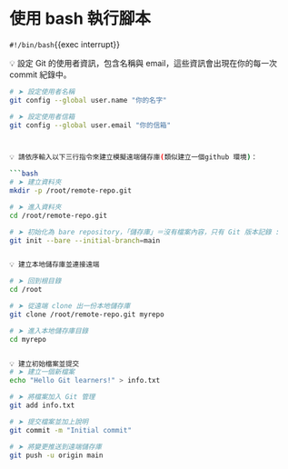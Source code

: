 # 使用 bash 執行腳本

`#!/bin/bash`{{exec interrupt}}


💡 設定 Git 的使用者資訊，包含名稱與 email，這些資訊會出現在你的每一次 commit 紀錄中。

```bash
# ➤ 設定使用者名稱
git config --global user.name "你的名字"

# ➤ 設定使用者信箱
git config --global user.email "你的信箱"



💡 請依序輸入以下三行指令來建立模擬遠端儲存庫(類似建立一個github 環境)：

```bash
# ➤ 建立資料夾
mkdir -p /root/remote-repo.git

# ➤ 進入資料夾
cd /root/remote-repo.git

# ➤ 初始化為 bare repository，「儲存庫」＝沒有檔案內容，只有 Git 版本記錄 :
git init --bare --initial-branch=main


💡 建立本地儲存庫並連接遠端

# ➤ 回到根目錄
cd /root

# ➤ 從遠端 clone 出一份本地儲存庫
git clone /root/remote-repo.git myrepo

# ➤ 進入本地儲存庫目錄
cd myrepo


💡 建立初始檔案並提交
# ➤ 建立一個新檔案
echo "Hello Git learners!" > info.txt

# ➤ 將檔案加入 Git 管理
git add info.txt

# ➤ 提交檔案並加上說明
git commit -m "Initial commit"

# ➤ 將變更推送到遠端儲存庫
git push -u origin main

